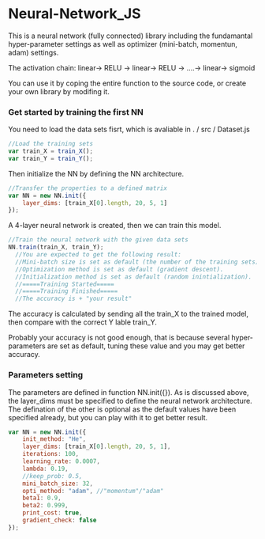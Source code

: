 # Neural-Network_JS

This is a neural network (fully connected) library including the fundamantal hyper-parameter settings as well as optimizer (mini-batch, momentun, adam) settings. 

The activation chain: linear-> RELU -> linear-> RELU -> ....-> linear-> sigmoid

You can use it by coping the entire function to the source code, or create your own library by modifing it.

### Get started by training the first NN
You need to load the data sets fisrt, which is avaliable in . / src / Dataset.js
```js
//Load the training sets
var train_X = train_X();
var train_Y = train_Y();
```
Then initialize the NN by defining the NN architecture.
```js
//Transfer the properties to a defined matrix
var NN = new NN.init({
    layer_dims: [train_X[0].length, 20, 5, 1]
});
```
A 4-layer neural network is created, then we can train this model. 
```js
//Train the neural network with the given data sets
NN.train(train_X, train_Y);
  //You are expected to get the following result:
  //Mini-batch size is set as default (the number of the training sets).
  //Optimization method is set as default (gradient descent).
  //Initialization method is set as default (random inintialization).
  //=====Training Started=====
  //=====Training Finished=====
  //The accuracy is + "your result"
```
The accuracy is calculated by sending all the train_X to the trained model, then compare with the correct Y lable train_Y. 

Probably your accuracy is not good enough, that is because several hyper-parameters are set as default, tuning these value and you may get better accuracy.

### Parameters setting
The parameters are defined in function NN.init({}). As is discussed above, the layer_dims must be specified to define the neural network architecture. The defination of the other is optional as the default values have been specified already, but you can play with it to get better result. 
```js
var NN = new NN.init({
    init_method: "He",
    layer_dims: [train_X[0].length, 20, 5, 1],
    iterations: 100,
    learning_rate: 0.0007,
    lambda: 0.19,
    //keep_prob: 0.5,
    mini_batch_size: 32,
    opti_method: "adam", //"momentum"/"adam"
    beta1: 0.9,
    beta2: 0.999,
    print_cost: true,
    gradient_check: false
});
```

